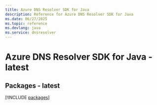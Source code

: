 ```yaml
---
title: Azure DNS Resolver SDK for Java
description: Reference for Azure DNS Resolver SDK for Java
ms.date: 06/27/2025
ms.topic: reference
ms.devlang: java
ms.service: dnsresolver
---
```

# Azure DNS Resolver SDK for Java - latest
## Packages - latest
[!INCLUDE [packages](dns-resolver-index.md)]